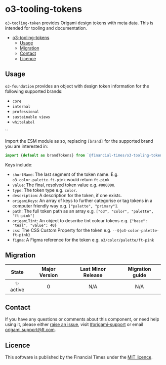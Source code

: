 # o3-tooling-tokens

`o3-tooling-token` provides Origami design tokens with meta data. This is intended for tooling and documentation.

- [o3-tooling-tokens](#o3-tooling-tokens)
	- [Usage](#usage)
	- [Migration](#migration)
	- [Contact](#contact)
	- [Licence](#licence)


## Usage

`o3-foundation` provides an object with design token information for the following supported brands:
- `core`
- `internal`
- `professional`
- `sustainable views`
- `whitelabel`

``

Import the ESM module as so, replacing `[brand]` for the supported brand you are interested in:

```js
import {default as brandTokens} from `@financial-times/o3-tooling-token/[brand].js`);
```

Keys include:
- `shortName`: The last segment of the token name. E.g. `o3.color.palette.ft-pink` would return `ft-pink`
- `value`: The final, resolved token value e.g. `#000000`.
- `type`: The token type e.g. `color`.
- `description`: A description for the token, if one exists.
- `origamiKeys`: An array of keys to further categorise or tag tokens in a computer friendly way e.g. `["palette", "primary"]`.
- `path`: The full token path as an array e.g. `["o3", "color", "palette", "ft-pink"]`
- `origamiTint`: An object to describe tint colour tokens e.g. `{"base": "teal", "value": 40}`
- `css`: The CSS Custom Property for the token e.g. `--${o3-color-palette-ft-pink}`
- `figma`: A Figma reference for the token e.g. `o3/color/palette/ft-pink`


## Migration

|   State   | Major Version | Last Minor Release | Migration guide |
| :-------: | :-----------: | :----------------: | :-------------: |
| ✨ active |       0       |        N/A         |       N/A       |

## Contact

If you have any questions or comments about this component, or need help using it, please either [raise an issue](https://github.com/Financial-Times/origami/issues/new?labels=o-buttons-experimental,components), visit [#origami-support](https://financialtimes.slack.com/messages/#origami-support/) or email [origami.support@ft.com](mailto:origami.support@ft.com).

## Licence

This software is published by the Financial Times under the [MIT licence](http://opensource.org/licenses/MIT).
